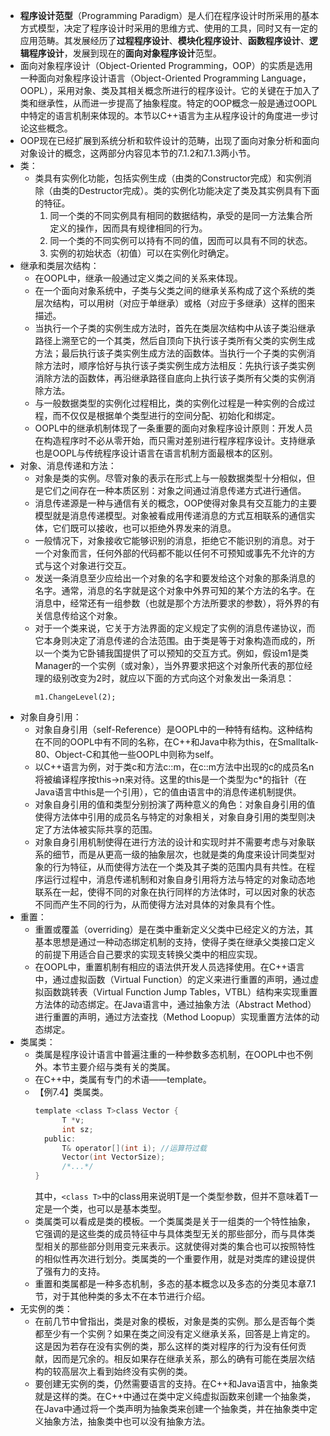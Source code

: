 - **程序设计范型**（Programming Paradigm）是人们在程序设计时所采用的基本方式模型，决定了程序设计时采用的思维方式、使用的工具，同时又有一定的应用范畴。其发展经历了**过程程序设计**、**模块化程序设计**、**函数程序设计**、**逻辑程序设计**，发展到现在的**面向对象程序设计**范型。
- 面向对象程序设计（Object-Oriented Programming，OOP）的实质是选用一种面向对象程序设计语言（Object-Oriented Programming Language，OOPL），采用对象、类及其相关概念所进行的程序设计。它的关键在于加入了类和继承性，从而进一步提高了抽象程度。特定的OOP概念一般是通过OOPL中特定的语言机制来体现的。本节以C++语言为主从程序设计的角度进一步讨论这些概念。
- OOP现在已经扩展到系统分析和软件设计的范畴，出现了面向对象分析和面向对象设计的概念，这两部分内容见本节的7.1.2和7.1.3两小节。
- 类：
	- 类具有实例化功能，包括实例生成（由类的Constructor完成）和实例消除（由类的Destructor完成）。类的实例化功能决定了类及其实例具有下面的特征。
	  1. 同一个类的不同实例具有相同的数据结构，承受的是同一方法集合所定义的操作，因而具有规律相同的行为。
	  2. 同一个类的不同实例可以持有不同的值，因而可以具有不同的状态。
	  3. 实例的初始状态（初值）可以在实例化时确定。
- 继承和类层次结构：
	- 在OOPL中，继承一般通过定义类之间的关系来体现。
	- 在一个面向对象系统中，子类与父类之间的继承关系构成了这个系统的类层次结构，可以用树（对应于单继承）或格（对应于多继承）这样的图来描述。
	- 当执行一个子类的实例生成方法时，首先在类层次结构中从该子类沿继承路径上溯至它的一个其类，然后自顶向下执行该子类所有父类的实例生成方法；最后执行该子类实例生成方法的函数体。当执行一个子类的实例消除方法时，顺序恰好与执行该子类实例生成方法相反：先执行该子类实例消除方法的函数体，再沿继承路径自底向上执行该子类所有父类的实例消除方法。
	- 与一般数据类型的实例化过程相比，类的实例化过程是一种实例的合成过程，而不仅仅是根据单个类型进行的空间分配、初始化和绑定。
	- OOPL中的继承机制体现了一条重要的面向对象程序设计原则：开发人员在构造程序时不必从零开始，而只需对差别进行程序程序设计。支持继承也是OOPL与传统程序设计语言在语言机制方面最根本的区别。
- 对象、消息传递和方法：
	- 对象是类的实例。尽管对象的表示在形式上与一般数据类型十分相似，但是它们之间存在一种本质区别：对象之间通过消息传递方式进行通信。
	- 消息传递源是一种与通信有关的概念，OOP使得对象具有交互能力的主要模型就是消息传递模型。对象被看成用传递消息的方式互相联系的通信实体，它们既可以接收，也可以拒绝外界发来的消息。
	- 一般情况下，对象接收它能够识别的消息，拒绝它不能识别的消息。对于一个对象而言，任何外部的代码都不能以任何不可预知或事先不允许的方式与这个对象进行交互。
	- 发送一条消息至少应给出一个对象的名字和要发给这个对象的那条消息的名字。通常，消息的名字就是这个对象中外界可知的某个方法的名字。在消息中，经常还有一组参数（也就是那个方法所要求的参数），将外界的有关信息传给这个对象。
	- 对于一个类来说，它关于方法界面的定义规定了实例的消息传递协议，而它本身则决定了消息传递的合法范围。由于类是等于对象构造而成的，所以一个类为它卧铺我国提供了可以预知的交互方式。例如，假设m1是类Manager的一个实例（或对象），当外界要求把这个对象所代表的那位经理的级别改变为2时，就应以下面的方式向这个对象发出一条消息：
	  ```
	  m1.ChangeLevel(2);
	  ```
- 对象自身引用：
	- 对象自身引用（self-Reference）是OOPL中的一种特有结构。这种结构在不同的OOPL中有不同的名称，在C++和Java中称为this，在Smalltalk-80、Object-C和其他一些OOPL中则称为self。
	- 以C++语言为例，对于类c和方法c::m，在c::m方法中出现的c的成员名n将被编译程序按this->n来对待。这里的this是一个类型为c*的指针（在Java语言中this是一个引用），它的值由语言中的消息传递机制提供。
	- 对象自身引用的值和类型分别扮演了两种意义的角色：对象自身引用的值使得方法体中引用的成员名与特定的对象相关，对象自身引用的类型则决定了方法体被实际共享的范围。
	- 对象自身引用机制使得在进行方法的设计和实现时并不需要考虑与对象联系的细节，而是从更高一级的抽象层次，也就是类的角度来设计同类型对象的行为特征，从而使得方法在一个类及其子类的范围内具有共性。在程序运行过程中，消息传递机制和对象自身引用将方法与特定的对象动态地联系在一起，使得不同的对象在执行同样的方法体时，可以因对象的状态不同而产生不同的行为，从而使得方法对具体的对象具有个性。
- 重置：
	- 重置或覆盖（overriding）是在类中重新定义父类中已经定义的方法，其基本思想是通过一种动态绑定机制的支持，使得子类在继承父类接口定义的前提下用适合自己要求的实现支转换父类中的相应实现。
	- 在OOPL中，重置机制有相应的语法供开发人员选择使用。在C++语言中，通过虚拟函数（Virtual Function）的定义来进行重置的声明，通过虚拟函数跳转表（Virtual Function Jump Tables，VTBL）结构来实现重置方法体的动态绑定。在Java语言中，通过抽象方法（Abstract Method）进行重置的声明，通过方法查找（Method Loopup）实现重置方法体的动态绑定。
- 类属类：
	- 类属是程序设计语言中普遍注重的一种参数多态机制，在OOPL中也不例外。本节主要介绍与类有关的类属。
	- 在C++中，类属有专门的术语——template。
	- 【例7.4】类属类。
	  ```c
	  template <class T>class Vector {
	  		T *v;
	  		int sz;
	  	public:
	  		T& operator[](int i); //运算符过载
	  		Vector(int VectorSize);
	  		/*...*/
	  }
	  ```
	  其中，`<class T>`中的class用来说明T是一个类型参数，但并不意味着T一定是一个类，也可以是基本类型。
	- 类属类可以看成是类的模板。一个类属类是关于一组类的一个特性抽象，它强调的是这些类的成员特征中与具体类型无关的那些部分，而与具体类型相关的那些部分则用变元来表示。这就使得对类的集合也可以按照特性的相似性再次进行划分。类属类的一个重要作用，就是对类库的建设提供了强有力的支持。
	- 重置和类属都是一种多态机制，多态的基本概念以及多态的分类见本章7.1节，对于其他种类的多太不在本节进行介绍。
- 无实例的类：
	- 在前几节中曾指出，类是对象的模板，对象是类的实例。那么是否每个类都至少有一个实例？如果在类之间没有定义继承关系，回答是上肯定的。这是因为若存在没有实例的类，那么这样的类对程序的行为没有任何贡献，因而是冗余的。相反如果存在继承关系，那么的确有可能在类层次结构的较高层次上看到始终没有实例的类。
	- 要创建无实例的类，仍然需要语言的支持。在C++和Java语言中，抽象类就是这样的类。在C++中通过在类中定义纯虚拟函数来创建一个抽象类，在Java中通过将一个类声明为抽象类来创建一个抽象类，并在抽象类中定义抽象方法，抽象类中也可以没有抽象方法。